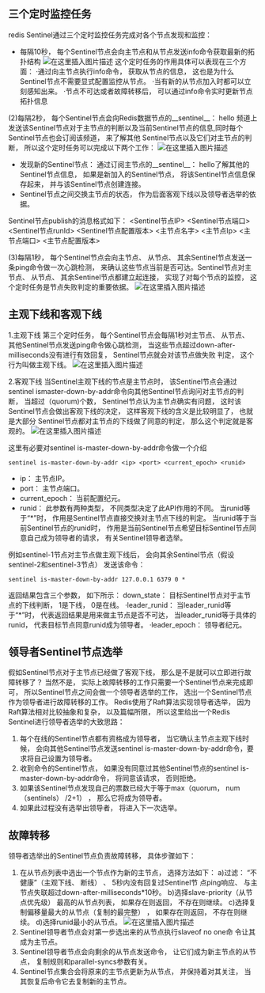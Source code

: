 ﻿## 三个定时监控任务
redis Sentinel通过三个定时监控任务完成对各个节点发现和监控：

 - 每隔10秒， 每个Sentinel节点会向主节点和从节点发送info命令获取最新的拓扑结构
![在这里插入图片描述](https://img-blog.csdnimg.cn/20200409130051898.png?x-oss-process=image/watermark,type_ZmFuZ3poZW5naGVpdGk,shadow_10,text_aHR0cHM6Ly9ibG9nLmNzZG4ubmV0L20wXzM3NzMxMDU2,size_16,color_FFFFFF,t_70)
这个定时任务的作用具体可以表现在三个方面：
·通过向主节点执行info命令， 获取从节点的信息， 这也是为什么Sentinel节点不需要显式配置监控从节点。
·当有新的从节点加入时都可以立刻感知出来。
·节点不可达或者故障转移后， 可以通过info命令实时更新节点拓扑信息

(2)每隔2秒， 每个Sentinel节点会向Redis数据节点的__sentinel__： hello 频道上发送该Sentinel节点对于主节点的判断以及当前Sentinel节点的信息,同时每个Sentinel节点也会订阅该频道， 来了解其他
Sentinel节点以及它们对主节点的判断， 所以这个定时任务可以完成以下两个工作：
![在这里插入图片描述](https://img-blog.csdnimg.cn/2020040913033196.png?x-oss-process=image/watermark,type_ZmFuZ3poZW5naGVpdGk,shadow_10,text_aHR0cHM6Ly9ibG9nLmNzZG4ubmV0L20wXzM3NzMxMDU2,size_16,color_FFFFFF,t_70)
 - 发现新的Sentinel节点： 通过订阅主节点的__sentinel__： hello了解其他的Sentinel节点信息， 如果是新加入的Sentinel节点， 将该Sentinel节点信息保存起来， 并与该Sentinel节点创建连接。
 - Sentinel节点之间交换主节点的状态， 作为后面客观下线以及领导者选举的依据。

Sentinel节点publish的消息格式如下：
<Sentinel节点IP> <Sentinel节点端口> <Sentinel节点runId> <Sentinel节点配置版本>
<主节点名字> <主节点Ip> <主节点端口> <主节点配置版本>

(3)每隔1秒， 每个Sentinel节点会向主节点、 从节点、 其余Sentinel节点发送一条ping命令做一次心跳检测， 来确认这些节点当前是否可达。Sentinel节点对主节点、 从节点、 其余Sentinel节点都建立起连接， 实现了对每个节点的监控， 这个定时任务是节点失败判定的重要依据。
![在这里插入图片描述](https://img-blog.csdnimg.cn/20200409161941360.png?x-oss-process=image/watermark,type_ZmFuZ3poZW5naGVpdGk,shadow_10,text_aHR0cHM6Ly9ibG9nLmNzZG4ubmV0L20wXzM3NzMxMDU2,size_16,color_FFFFFF,t_70)

## 主观下线和客观下线
1.主观下线
第三个定时任务， 每个Sentinel节点会每隔1秒对主节点、 从节点、 其他Sentinel节点发送ping命令做心跳检测， 当这些节点超过down-after-milliseconds没有进行有效回复， Sentinel节点就会对该节点做失败
判定， 这个行为叫做主观下线。 
![在这里插入图片描述](https://img-blog.csdnimg.cn/20200409163442228.png?x-oss-process=image/watermark,type_ZmFuZ3poZW5naGVpdGk,shadow_10,text_aHR0cHM6Ly9ibG9nLmNzZG4ubmV0L20wXzM3NzMxMDU2,size_16,color_FFFFFF,t_70)

2.客观下线
当Sentinel主观下线的节点是主节点时， 该Sentinel节点会通过sentinel ismaster-down-by-addr命令向其他Sentinel节点询问对主节点的判断， 当超过（quorum)个数， Sentinel节点认为主节点确实有问题， 这时该Sentinel节点会做出客观下线的决定， 这样客观下线的含义是比较明显了， 也就是大部分
Sentinel节点都对主节点的下线做了同意的判定， 那么这个判定就是客观的。
![在这里插入图片描述](https://img-blog.csdnimg.cn/20200409163546776.png?x-oss-process=image/watermark,type_ZmFuZ3poZW5naGVpdGk,shadow_10,text_aHR0cHM6Ly9ibG9nLmNzZG4ubmV0L20wXzM3NzMxMDU2,size_16,color_FFFFFF,t_70)

这里有必要对sentinel is-master-down-by-addr命令做一个介绍
```
sentinel is-master-down-by-addr <ip> <port> <current_epoch> <runid>
```
 - ip： 主节点IP。
 - port： 主节点端口。
 - current_epoch： 当前配置纪元。
 - runid： 此参数有两种类型， 不同类型决定了此API作用的不同。
	当runid等于“*”时， 作用是Sentinel节点直接交换对主节点下线的判定。
	当runid等于当前Sentinel节点的runid时， 作用是当前Sentinel节点希望目标Sentinel节点同意自己成为领导者的请求， 有关Sentinel领导者选举。

例如sentinel-1节点对主节点做主观下线后， 会向其余Sentinel节点（假设sentinel-2和sentinel-3节点） 发送该命令：
```
sentinel is-master-down-by-addr 127.0.0.1 6379 0 *
```
返回结果包含三个参数， 如下所示：
down_state： 目标Sentinel节点对于主节点的下线判断， 1是下线， 0是在线。
·leader_runid： 当leader_runid等于“*”时， 代表返回结果是用来做主节点是否不可达， 当leader_runid等于具体的runid， 代表目标节点同意runid成为领导者。
·leader_epoch： 领导者纪元。

##  领导者Sentinel节点选举
假如Sentinel节点对于主节点已经做了客观下线， 那么是不是就可以立即进行故障转移了？ 当然不是， 实际上故障转移的工作只需要一个Sentinel节点来完成即可， 所以Sentinel节点之间会做一个领导者选举的工作， 选出一个Sentinel节点作为领导者进行故障转移的工作。 Redis使用了Raft算法实现领导者选举， 因为Raft算法相对比较抽象和复杂， 以及篇幅所限， 所以这里给出一个Redis Sentinel进行领导者选举的大致思路：
 1. 每个在线的Sentinel节点都有资格成为领导者， 当它确认主节点主观下线时候， 会向其他Sentinel节点发送sentinel is-master-down-by-addr命令，要求将自己设置为领导者。
 2. 收到命令的Sentinel节点， 如果没有同意过其他Sentinel节点的sentinel
is-master-down-by-addr命令， 将同意该请求， 否则拒绝。
 3. 如果该Sentinel节点发现自己的票数已经大于等于max（quorum，
num（sentinels） /2+1） ， 那么它将成为领导者。
 4. 如果此过程没有选举出领导者， 将进入下一次选举。

## 故障转移
领导者选举出的Sentinel节点负责故障转移， 具体步骤如下：
 1. 在从节点列表中选出一个节点作为新的主节点， 选择方法如下：
 a)过滤： “不健康”（主观下线、 断线） 、 5秒内没有回复过Sentinel节
点ping响应、 与主节点失联超过down-after-milliseconds*10秒。
b)选择slave-priority（从节点优先级） 最高的从节点列表， 如果存在则返回， 不存在则继续。
c)选择复制偏移量最大的从节点（复制的最完整） ， 如果存在则返回， 不存在则继续。
d)选择runid最小的从节点。
![在这里插入图片描述](https://img-blog.csdnimg.cn/20200409220406581.png?x-oss-process=image/watermark,type_ZmFuZ3poZW5naGVpdGk,shadow_10,text_aHR0cHM6Ly9ibG9nLmNzZG4ubmV0L20wXzM3NzMxMDU2,size_16,color_FFFFFF,t_70)
 2. Sentinel领导者节点会对第一步选出来的从节点执行slaveof no one命
令让其成为主节点。
 3. Sentinel领导者节点会向剩余的从节点发送命令， 让它们成为新主节点的从节点， 复制规则和parallel-syncs参数有关。
 4. Sentinel节点集合会将原来的主节点更新为从节点， 并保持着对其关注， 当其恢复后命令它去复制新的主节点。

